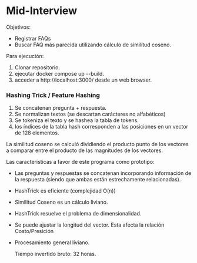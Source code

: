 # Mid-Interview

Objetivos:  
* Registrar FAQs  
* Buscar FAQ más parecida utilizando cálculo de similitud coseno.
  
Para ejecución:
1. Clonar repositorio.
2. ejecutar docker compose up --build.
3. acceder a http://localhost:3000/ desde un web browser.
   
### Hashing Trick / Feature Hashing    
1. Se concatenan pregunta + respuesta.
2. Se normalizan textos (se descartan carácteres no alfabéticos)
3. Se tokeniza el texto y se hashea la tabla de tokens.
4. los índices de la tabla hash corresponden a las posiciones en un vector de 128 elementos.

La similitud coseno se calculó dividiendo el producto punto de los vectores a comparar entre el producto de las magnitudes de los vectores.  

Las características a favor de este programa como prototipo:
* Las preguntas y respuestas se concatenan incorporando información de la respuesta (siendo que ambas están estrechamente relacionadas).
* HashTrick es eficiente (complejidad O(n))
* Similitud Coseno es un cálculo liviano.
* HashTrick resuelve el problema de dimensionalidad.
* Se puede ajustar la longitud del vector. Esta afecta la relación Costo/Presición
* Procesamiento general liviano.


  Tiempo invertido bruto: 32 horas.
